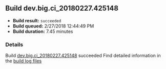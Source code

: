 ## Build dev.big.ci_20180227.425148
- **Build result:** `succeeded`
- **Build queued:** 2/27/2018 12:44:49 PM
- **Build duration:** 7.45 minutes
### Details
Build [dev.big.ci_20180227.425148](https://winappstudio.visualstudio.com/web/build.aspx?pcguid=a4ef43be-68ce-4195-a619-079b4d9834c2&builduri=vstfs%3a%2f%2f%2fBuild%2fBuild%2f25148) succeeded
Find detailed information in the [build log files](https://uwpctdiags.blob.core.windows.net/buildlogs/dev.big.ci_20180227.425148_logs.zip)
